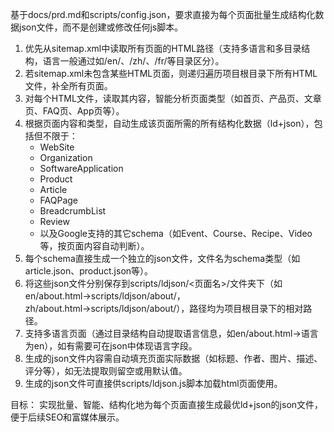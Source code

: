 基于docs/prd.md和scripts/config.json，要求直接为每个页面批量生成结构化数据json文件，而不是创建或修改任何js脚本。

1. 优先从sitemap.xml中读取所有页面的HTML路径（支持多语言和多目录结构，语言一般通过如/en/、/zh/、/fr/等目录区分）。
2. 若sitemap.xml未包含某些HTML页面，则递归遍历项目根目录下所有HTML文件，补全所有页面。
3. 对每个HTML文件，读取其内容，智能分析页面类型（如首页、产品页、文章页、FAQ页、App页等）。
4. 根据页面内容和类型，自动生成该页面所需的所有结构化数据（ld+json），包括但不限于：
   - WebSite
   - Organization
   - SoftwareApplication
   - Product
   - Article
   - FAQPage
   - BreadcrumbList
   - Review
   - 以及Google支持的其它schema（如Event、Course、Recipe、Video等，按页面内容自动判断）。
5. 每个schema直接生成一个独立的json文件，文件名为schema类型（如article.json、product.json等）。
6. 将这些json文件分别保存到scripts/ldjson/<页面名>/文件夹下（如en/about.html→scripts/ldjson/about/，zh/about.html→scripts/ldjson/about/），路径均为项目根目录下的相对路径。
7. 支持多语言页面（通过目录结构自动提取语言信息，如en/about.html→语言为en），如有需要可在json中体现语言字段。
8. 生成的json文件内容需自动填充页面实际数据（如标题、作者、图片、描述、评分等），如无法提取则留空或用默认值。
9. 生成的json文件可直接供scripts/ldjson.js脚本加载html页面使用。

目标：
实现批量、智能、结构化地为每个页面直接生成最优ld+json的json文件，便于后续SEO和富媒体展示。


